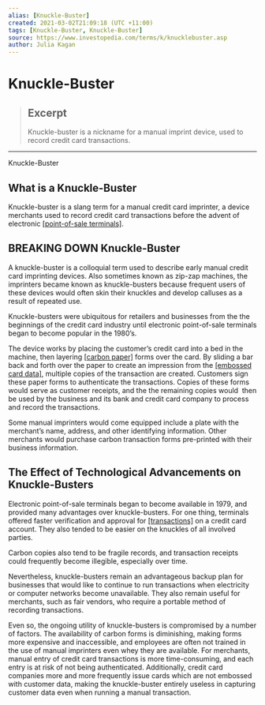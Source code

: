 ```yaml
---
alias: [Knuckle-Buster]
created: 2021-03-02T21:09:18 (UTC +11:00)
tags: [Knuckle-Buster, Knuckle-Buster]
source: https://www.investopedia.com/terms/k/knucklebuster.asp
author: Julia Kagan
---
```


# Knuckle-Buster

> ## Excerpt
> Knuckle-buster is a nickname for a manual imprint device, used to record credit card transactions.

---

Knuckle-Buster
## What is a Knuckle-Buster

Knuckle-buster is a slang term for a manual credit card imprinter, a device merchants used to record credit card transactions before the advent of electronic [[point-of-sale terminals]](https://www.investopedia.com/terms/p/point-of-sale-terminal.asp).

## BREAKING DOWN Knuckle-Buster

A knuckle-buster is a colloquial term used to describe early manual credit card imprinting devices. Also sometimes known as zip-zap machines, the imprinters became known as knuckle-busters because frequent users of these devices would often skin their knuckles and develop calluses as a result of repeated use.

Knuckle-busters were ubiquitous for retailers and businesses from the the beginnings of the credit card industry until electronic point-of-sale terminals began to become popular in the 1980’s. 

The device works by placing the customer’s credit card into a bed in the machine, then layering [[carbon paper]](https://www.investopedia.com/terms/c/creditcard.asp) forms over the card. By sliding a bar back and forth over the paper to create an impression from the [[embossed card data]](https://www.investopedia.com/terms/e/embossed-card.asp), multiple copies of the transaction are created. Customers sign these paper forms to authenticate the transactions. Copies of these forms would serve as customer receipts, and the the remaining copies would  then be used by the business and its bank and credit card company to process and record the transactions.

Some manual imprinters would come equipped include a plate with the merchant’s name, address, and other identifying information. Other merchants would purchase carbon transaction forms pre-printed with their business information.

## The Effect of Technological Advancements on Knuckle-Busters

Electronic point-of-sale terminals began to become available in 1979, and provided many advantages over knuckle-busters. For one thing, terminals offered faster verification and approval for [[transactions]](https://www.investopedia.com/terms/t/transaction.asp) on a credit card account. They also tended to be easier on the knuckles of all involved parties.

Carbon copies also tend to be fragile records, and transaction receipts could frequently become illegible, especially over time.

Nevertheless, knuckle-busters remain an advantageous backup plan for businesses that would like to continue to run transactions when electricity or computer networks become unavailable. They also remain useful for merchants, such as fair vendors, who require a portable method of recording transactions.

Even so, the ongoing utility of knuckle-busters is compromised by a number of factors. The availability of carbon forms is diminishing, making forms more expensive and inaccessible, and employees are often not trained in the use of manual imprinters even whey they are available. For merchants, manual entry of credit card transactions is more time-consuming, and each entry is at risk of not being authenticated. Additionally, credit card companies more and more frequently issue cards which are not embossed with customer data, making the knuckle-buster entirely useless in capturing customer data even when running a manual transaction.
